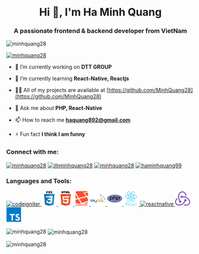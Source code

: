 <h1 align="center">Hi 👋, I'm Ha Minh Quang</h1>
<h3 align="center">A passionate frontend & backend developer from VietNam</h3>

<p align="left"> <img src="https://komarev.com/ghpvc/?username=minhquang28&label=Profile%20views&color=0e75b6&style=flat" alt="minhquang28" /> </p>

<p align="left"> <a href="https://github.com/ryo-ma/github-profile-trophy"><img src="https://github-profile-trophy.vercel.app/?username=minhquang28" alt="minhquang28" /></a> </p>

- 🔭 I’m currently working on **DTT GROUP**

- 🌱 I’m currently learning **React-Native, Reactjs**

- 👨‍💻 All of my projects are available at [https://github.com/MinhQuang28](https://github.com/MinhQuang28)

- 💬 Ask me about **PHP, React-Native**

- 📫 How to reach me **haquang892@gmail.com**

- ⚡ Fun fact **I think I am funny**

<h3 align="left">Connect with me:</h3>
<p align="left">
<a href="https://codepen.io/minhquang28" target="blank"><img align="center" src="https://cdn.jsdelivr.net/npm/simple-icons@3.0.1/icons/codepen.svg" alt="minhquang28" height="30" width="40" /></a>
<a href="https://dev.to/@minhquang28" target="blank"><img align="center" src="https://cdn.jsdelivr.net/npm/simple-icons@3.0.1/icons/dev-dot-to.svg" alt="@minhquang28" height="30" width="40" /></a>
<a href="https://linkedin.com/in/minhquang28" target="blank"><img align="center" src="https://cdn.jsdelivr.net/npm/simple-icons@3.0.1/icons/linkedin.svg" alt="minhquang28" height="30" width="40" /></a>
<a href="https://fb.com/haminhquang99" target="blank"><img align="center" src="https://cdn.jsdelivr.net/npm/simple-icons@3.0.1/icons/facebook.svg" alt="haminhquang99" height="30" width="40" /></a>
</p>

<h3 align="left">Languages and Tools:</h3>
<p align="left"> <a href="https://codeigniter.com" target="_blank"> <img src="https://cdn.worldvectorlogo.com/logos/codeigniter.svg" alt="codeigniter" width="40" height="40"/> </a> <a href="https://www.w3schools.com/css/" target="_blank"> <img src="https://raw.githubusercontent.com/devicons/devicon/master/icons/css3/css3-original-wordmark.svg" alt="css3" width="40" height="40"/> </a> <a href="https://www.w3.org/html/" target="_blank"> <img src="https://raw.githubusercontent.com/devicons/devicon/master/icons/html5/html5-original-wordmark.svg" alt="html5" width="40" height="40"/> </a> <a href="https://laravel.com/" target="_blank"> <img src="https://raw.githubusercontent.com/devicons/devicon/master/icons/laravel/laravel-plain-wordmark.svg" alt="laravel" width="40" height="40"/> </a> <a href="https://www.mysql.com/" target="_blank"> <img src="https://raw.githubusercontent.com/devicons/devicon/master/icons/mysql/mysql-original-wordmark.svg" alt="mysql" width="40" height="40"/> </a> <a href="https://www.php.net" target="_blank"> <img src="https://raw.githubusercontent.com/devicons/devicon/master/icons/php/php-original.svg" alt="php" width="40" height="40"/> </a> <a href="https://reactjs.org/" target="_blank"> <img src="https://raw.githubusercontent.com/devicons/devicon/master/icons/react/react-original-wordmark.svg" alt="react" width="40" height="40"/> </a> <a href="https://reactnative.dev/" target="_blank"> <img src="https://reactnative.dev/img/header_logo.svg" alt="reactnative" width="40" height="40"/> </a> <a href="https://redux.js.org" target="_blank"> <img src="https://raw.githubusercontent.com/devicons/devicon/master/icons/redux/redux-original.svg" alt="redux" width="40" height="40"/> </a> <a href="https://www.typescriptlang.org/" target="_blank"> <img src="https://raw.githubusercontent.com/devicons/devicon/master/icons/typescript/typescript-original.svg" alt="typescript" width="40" height="40"/> </a> </p>

<p><img align="left" src="https://github-readme-stats.vercel.app/api/top-langs?username=minhquang28&show_icons=true&count_private=true&locale=en&langs_count=8" alt="minhquang28" /></p>

<p>&nbsp;<img align="center" src="https://github-readme-stats.vercel.app/api?username=MinhQuang28&count_private=true&show_icons=true&theme=radical&locale=en" alt="minhquang28" /></p>

<p><img align="center" src="https://github-readme-streak-stats.herokuapp.com/?user=minhquang28&" alt="minhquang28" /></p>

